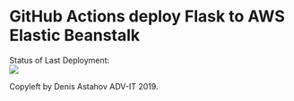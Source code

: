 # GitHub Actions deploy Flask to AWS Elastic Beanstalk




Status of Last Deployment:<br>
<img src="https://github.com/NVEfremov/My-cicd-to-aws/workflows/CI-CD-Pipeline-to-AWS/badge.svg?branch=master"><br>


Copyleft by Denis Astahov ADV-IT 2019.
